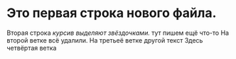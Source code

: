 # Это первая строка нового файла.
Вторая строка
*курсив выделяют звёздочками.*
тут пишем ещё что-то
На второй ветке всё удалили.
На третьеё ветке другой текст
Здесь четвёртая ветка